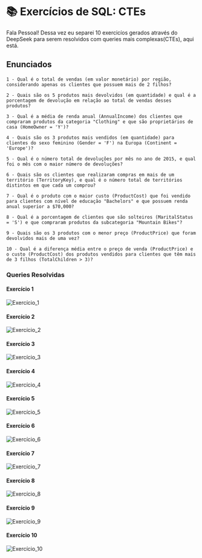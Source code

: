 # 📚 Exercícios de SQL: CTEs
Fala Pessoal! Dessa vez eu separei 10 exercicíos gerados através do DeepSeek para serem resolvidos com queries mais complexas(CTEs), aqui está.

## Enunciados

#### 
```
1 - Qual é o total de vendas (em valor monetário) por região, considerando apenas os clientes que possuem mais de 2 filhos?

2 - Quais são os 5 produtos mais devolvidos (em quantidade) e qual é a porcentagem de devolução em relação ao total de vendas desses produtos?

3 - Qual é a média de renda anual (AnnualIncome) dos clientes que compraram produtos da categoria "Clothing" e que são proprietários de casa (HomeOwner = 'Y')?

4 - Quais são os 3 produtos mais vendidos (em quantidade) para clientes do sexo feminino (Gender = 'F') na Europa (Continent = 'Europe')?

5 - Qual é o número total de devoluções por mês no ano de 2015, e qual foi o mês com o maior número de devoluções?

6 - Quais são os clientes que realizaram compras em mais de um território (TerritoryKey), e qual é o número total de territórios distintos em que cada um comprou?

7 - Qual é o produto com o maior custo (ProductCost) que foi vendido para clientes com nível de educação "Bachelors" e que possuem renda anual superior a $70,000?

8 - Qual é a porcentagem de clientes que são solteiros (MaritalStatus = 'S') e que compraram produtos da subcategoria "Mountain Bikes"?

9 - Quais são os 3 produtos com o menor preço (ProductPrice) que foram devolvidos mais de uma vez?

10 - Qual é a diferença média entre o preço de venda (ProductPrice) e o custo (ProductCost) dos produtos vendidos para clientes que têm mais de 3 filhos (TotalChildren > 3)?
```

### Queries Resolvidas

#### Exercício 1
![Exercício_1](prints/Ex1.png)
#### Exercício 2
![Exercício_2](prints/Ex2.png)
#### Exercício 3
![Exercício_3](prints/Ex3.png)
#### Exercício 4
![Exercício_4](prints/Ex4.png)
#### Exercício 5
![Exercício_5](prints/Ex5.png)
#### Exercício 6
![Exercício_6](prints/Ex6.png)
#### Exercício 7
![Exercício_7](prints/Ex7.png)
#### Exercício 8
![Exercício_8](prints/Ex8.png)
#### Exercício 9
![Exercício_9](prints/Ex9.png)
#### Exercício 10
![Exercício_10](prints/Ex10.png)

